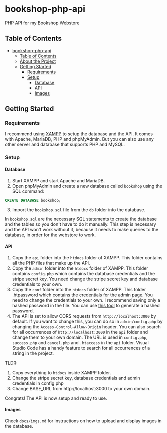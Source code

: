 # bookshop-php-api

PHP API for my Bookshop Webstore

## Table of Contents

- [bookshop-php-api](#bookshop-php-api)
  - [Table of Contents](#table-of-contents)
  - [About the Project](#about-the-project)
  - [Getting Started](#getting-started)
    - [Requirements](#requirements)
    - [Setup](#setup)
      - [Database](#database)
      - [API](#api)
      - [Images](#images)

## Getting Started

### Requirements

I recommend using [XAMPP](https://www.apachefriends.org/download.html) to setup the database and the API. It comes with Apache, MariaDB, PHP and phpMyAdmin. But you can also use any other server and database that supports PHP and MySQL.

### Setup

#### Database

1. Start XAMPP and start Apache and MariaDB.
2. Open phpMyAdmin and create a new database called `bookshop` using the SQL command:
```sql
CREATE DATABASE bookshop;
```
3. Import the `bookshop.sql` file from the `db` folder into the database.

In `bookshop.sql` are the necessary SQL statements to create the database and the tables so you don't have to do it manually. This step is necessary and the API won't work without it, because it needs to make queries to the database, in order for the webstore to work.

#### API

1. Copy the `api` folder into the `htdocs` folder of XAMPP. This folder contains all the PHP files that make up the API.
2. Copy the `admin` folder into the `htdocs` folder of XAMPP. This folder contains `config.php` which contains the database credentials and the stripe secret key. You need change the stripe secret key and database credentials to your own.
3. Copy the `conf` folder into the `htdocs` folder of XAMPP. This folder .htpassword which contains the credentials for the admin page. You need to change the credentials to your own. I recommend saving only a hashed password in the file. You can use [this tool](https://www.web2generators.com/apache-tools/htpasswd-generator) to generate a hashed password.
4. The API is set to allow CORS requests from `http://localhost:3000` by default. If you want to change this, you can do so in `admin/config.php` by changing the `Access-Control-Allow-Origin` header. You can also search for all occurrences of `http://localhost:3000` in the `api` folder and change them to your own domain. The URL is used in `config.php`, `success.php` and `cancel.php` and `.htaccess` in the `api` folder. Visual Studio Code has a handy feature to search for all occurrences of a string in the project.

TLDR: 
1. Copy everything to `htdocs` inside XAMPP folder. 
2. Change the stripe secret key, database credentials and admin credentials in config.php
3. Change BASE_URL from http://localhost:3000 to your own domain.

Congrats! The API is now setup and ready to use.

#### Images

Check ```docs/imgs.md``` for instructions on how to upload and display images in the database.
